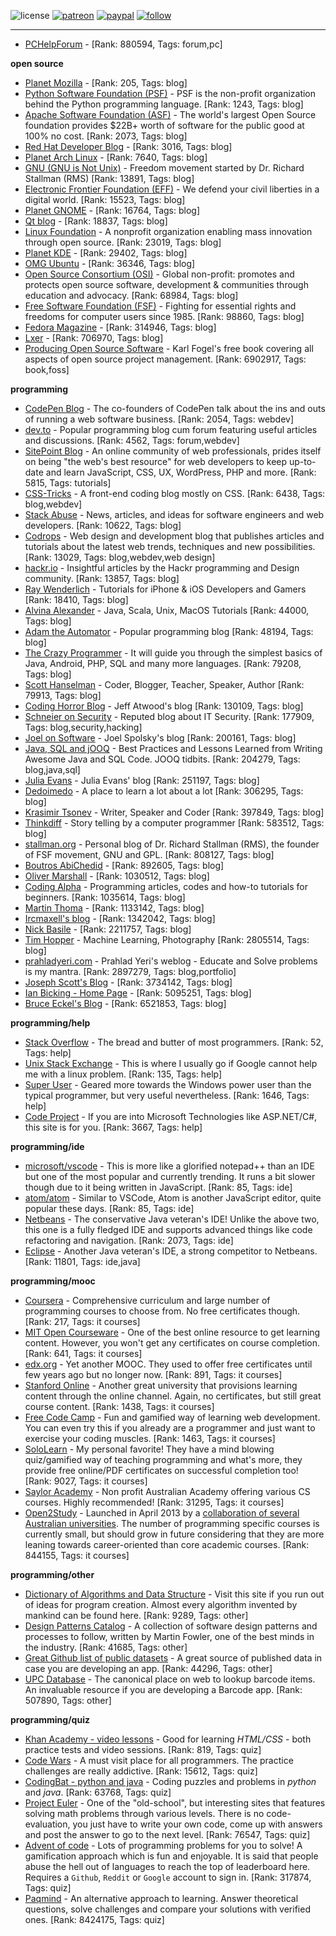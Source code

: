![license](https://img.shields.io/github/license/prahladyeri/siterank-stats.svg)
[![patreon](https://img.shields.io/badge/Patreon-brown.svg?logo=patreon)](https://www.patreon.com/prahladyeri)
[![paypal](https://img.shields.io/badge/PayPal-blue.svg?logo=paypal)](https://www.paypal.com/cgi-bin/webscr?cmd=_s-xclick&hosted_button_id=JM8FUXNFUK6EU)
[![follow](https://img.shields.io/twitter/follow/prahladyeri.svg?style=social)](https://twitter.com/prahladyeri)

---
- [PCHelpForum](https://pchelpforum.net) -  [Rank: 880594, Tags: forum,pc]

**open source**

- [Planet Mozilla](http://planet.mozilla.org/) -  [Rank: 205, Tags: blog]
- [Python Software Foundation (PSF)](https://www.python.org/psf/) - PSF is the non-profit organization behind the Python programming language. [Rank: 1243, Tags: blog]
- [Apache Software Foundation (ASF)](https://www.apache.org/) - The world's largest Open Source foundation provides $22B+ worth of software for the public good at 100% no cost. [Rank: 2073, Tags: blog]
- [Red Hat Developer Blog](https://developerblog.redhat.com/) -  [Rank: 3016, Tags: blog]
- [Planet Arch Linux](https://planet.archlinux.org/) -  [Rank: 7640, Tags: blog]
- [GNU (GNU is Not Unix)](https://www.gnu.org) - Freedom movement started by Dr. Richard Stallman (RMS) [Rank: 13891, Tags: blog]
- [Electronic Frontier Foundation (EFF)](https://www.eff.org/) - We defend your civil liberties in a digital world. [Rank: 15523, Tags: blog]
- [Planet GNOME](https://planet.gnome.org/) -  [Rank: 16764, Tags: blog]
- [Qt blog](http://blog.qt.io/) -  [Rank: 18837, Tags: blog]
- [Linux Foundation](https://www.linuxfoundation.org/) - A nonprofit organization enabling mass innovation through open source. [Rank: 23019, Tags: blog]
- [Planet KDE](https://planet.kde.org/) -  [Rank: 29402, Tags: blog]
- [OMG Ubuntu](https://www.omgubuntu.co.uk/) -  [Rank: 36346, Tags: blog]
- [Open Source Consortium (OSI)](https://opensource.org) - Global non-profit: promotes and protects open source software, development & communities through education and advocacy. [Rank: 68984, Tags: blog]
- [Free Software Foundation (FSF)](https://www.fsf.org/) - Fighting for essential rights and freedoms for computer users since 1985. [Rank: 98860, Tags: blog]
- [Fedora Magazine](https://fedoramagazine.org/) -  [Rank: 314946, Tags: blog]
- [Lxer](http://lxer.com/) -  [Rank: 706970, Tags: blog]
- [Producing Open Source Software](https://producingoss.com/) - Karl Fogel's free book covering all aspects of open source project management. [Rank: 6902917, Tags: book,foss]

**programming**

- [CodePen Blog](https://blog.codepen.io/) - The co-founders of CodePen talk about the ins and outs of running a web software business. [Rank: 2054, Tags: webdev]
- [dev.to](https://dev.to/) - Popular programming blog cum forum featuring useful articles and discussions. [Rank: 4562, Tags: forum,webdev]
- [SitePoint Blog](https://www.sitepoint.com/blog/) - An online community of web professionals, prides itself on being "the web's best resource" for web developers to keep up-to-date and learn JavaScript, CSS, UX, WordPress, PHP and more. [Rank: 5815, Tags: tutorials]
- [CSS-Tricks](https://css-tricks.com/) - A front-end coding blog mostly on CSS. [Rank: 6438, Tags: blog,webdev]
- [Stack Abuse](https://stackabuse.com/) - News, articles, and ideas for software engineers and web developers. [Rank: 10622, Tags: blog]
- [Codrops](https://tympanus.net/codrops/) - Web design and development blog that publishes articles and tutorials about the latest web trends, techniques and new possibilities. [Rank: 13029, Tags: blog,webdev,web design]
- [hackr.io](https://hackr.io/blog) - Insightful articles by the Hackr programming and Design community. [Rank: 13857, Tags: blog]
- [Ray Wenderlich](https://www.raywenderlich.com/) - Tutorials for iPhone & iOS Developers and Gamers [Rank: 18410, Tags: blog]
- [Alvina Alexander](https://alvinalexander.com/) - Java, Scala, Unix, MacOS Tutorials [Rank: 44000, Tags: blog]
- [Adam the Automator](https://adamtheautomator.com/) - Popular programming blog [Rank: 48194, Tags: blog]
- [The Crazy Programmer](https://www.thecrazyprogrammer.com/) - It will guide you through the simplest basics of Java, Android, PHP, SQL and many more languages. [Rank: 79208, Tags: blog]
- [Scott Hanselman](https://www.hanselman.com/) - Coder, Blogger, Teacher, Speaker, Author [Rank: 79913, Tags: blog]
- [Coding Horror Blog](https://blog.codinghorror.com/) - Jeff Atwood's blog [Rank: 130109, Tags: blog]
- [Schneier on Security](https://www.schneier.com/) - Reputed blog about IT Security. [Rank: 177909, Tags: blog,security,hacking]
- [Joel on Software](https://www.joelonsoftware.com/) - Joel Spolsky's blog [Rank: 200161, Tags: blog]
- [Java, SQL and jOOQ](https://blog.jooq.org/) - Best Practices and Lessons Learned from Writing Awesome Java and SQL Code. JOOQ tidbits. [Rank: 204279, Tags: blog,java,sql]
- [Julia Evans](https://jvns.ca/) - Julia Evans' blog [Rank: 251197, Tags: blog]
- [Dedoimedo](https://www.dedoimedo.com/) - A place to learn a lot about a lot [Rank: 306295, Tags: blog]
- [Krasimir Tsonev](https://krasimirtsonev.com/) - Writer, Speaker and Coder [Rank: 397849, Tags: blog]
- [Thinkdiff](https://thinkdiff.net/) - Story telling by a computer programmer [Rank: 583512, Tags: blog]
- [stallman.org](https://stallman.org) - Personal blog of Dr. Richard Stallman (RMS), the founder of FSF movement, GNU and GPL. [Rank: 808127, Tags: blog]
- [Boutros AbiChedid](https://bacsoftwareconsulting.com/blog/index.php/about/) -  [Rank: 892605, Tags: blog]
- [Oliver Marshall](https://olivermarshall.net/) -  [Rank: 1030512, Tags: blog]
- [Coding Alpha](https://www.codingalpha.com/) - Programming articles, codes and how-to tutorials for beginners. [Rank: 1035614, Tags: blog]
- [Martin Thoma](https://martin-thoma.com/) -  [Rank: 1133142, Tags: blog]
- [Ircmaxell's blog](https://blog.ircmaxell.com/) -  [Rank: 1342042, Tags: blog]
- [Nick Basile](https://nick-basile.com/) -  [Rank: 2211757, Tags: blog]
- [Tim Hopper](https://tdhopper.com/) - Machine Learning, Photography [Rank: 2805514, Tags: blog]
- [prahladyeri.com](https://prahladyeri.com) - Prahlad Yeri's weblog - Educate and Solve problems is my mantra. [Rank: 2897279, Tags: blog,portfolio]
- [Joseph Scott's Blog](https://blog.josephscott.org/) -  [Rank: 3734142, Tags: blog]
- [Ian Bicking - Home Page](https://www.ianbicking.org/) -  [Rank: 5095251, Tags: blog]
- [Bruce Eckel's Blog](https://www.bruceeckel.com/) -  [Rank: 6521853, Tags: blog]

**programming/help**

- [Stack Overflow](https://stackoverflow.com) - The bread and butter of most programmers. [Rank: 52, Tags: help]
- [Unix Stack Exchange](https://unix.stackexchange.com) - This is where I usually go if Google cannot help me with a linux problem. [Rank: 135, Tags: help]
- [Super User](https://superuser.com) - Geared more towards the Windows power user than the typical programmer, but very useful nevertheless. [Rank: 1646, Tags: help]
- [Code Project](https://www.codeproject.com) - If you are into Microsoft Technologies like ASP.NET/C#, this site is for you. [Rank: 3667, Tags: help]

**programming/ide**

- [microsoft/vscode](https://github.com/microsoft/vscode) - This is more like a glorified notepad++ than an IDE but one of the most popular and currently trending. It runs a bit slower though due to it being written in JavaScript. [Rank: 85, Tags: ide]
- [atom/atom](https://github.com/atom/atom) - Similar to VSCode, Atom is another JavaScript editor, quite popular these days. [Rank: 85, Tags: ide]
- [Netbeans](https://netbeans.apache.org/) - The conservative Java veteran's IDE! Unlike the above two, this one is a fully fledged IDE and supports advanced things like code refactoring and navigation. [Rank: 2073, Tags: ide]
- [Eclipse](https://eclipse.org) - Another Java veteran's IDE, a strong competitor to Netbeans. [Rank: 11801, Tags: ide,java]

**programming/mooc**

- [Coursera](https://www.coursera.org/) - Comprehensive curriculum and large number of programming courses to choose from. No free certificates though. [Rank: 217, Tags: it courses]
- [MIT Open Courseware](https://ocw.mit.edu) - One of the best online resource to get learning content. However, you won't get any certificates on course completion. [Rank: 641, Tags: it courses]
- [edx.org](https://courses.edx.org/) - Yet another MOOC. They used to offer free certificates until few years ago but no longer now. [Rank: 891, Tags: it courses]
- [Stanford Online](http://online.stanford.edu/) - Another great university that provisions learning content through the online channel. Again, no certificates, but still great course content. [Rank: 1438, Tags: it courses]
- [Free Code Camp](https://www.freecodecamp.org/) - Fun and gamified way of learning web development. You can even try this if you already are a programmer and just want to exercise your coding muscles. [Rank: 1463, Tags: it courses]
- [SoloLearn](https://www.sololearn.com) - My personal favorite! They have a mind blowing quiz/gamified way of teaching programming and what's more, they provide free online/PDF certificates on successful completion too! [Rank: 9027, Tags: it courses]
- [Saylor Academy](https://learn.saylor.org) - Non profit Australian Academy offering various CS courses. Highly recommended! [Rank: 31295, Tags: it courses]
- [Open2Study](https://www.open2study.com) - Launched in April 2013 by a [collaboration of several Australian universities](http://www.thegoodmooc.com/2013/06/a-review-of-open2study.html). The number of programming specific courses is currently small, but should grow in future considering that they are more leaning towards career-oriented than core academic courses. [Rank: 844155, Tags: it courses]

**programming/other**

- [Dictionary of Algorithms and Data Structure](http://xlinux.nist.gov/dads/) - Visit this site if you run out of ideas for program creation. Almost every algorithm invented by mankind can be found here. [Rank: 9289, Tags: other]
- [Design Patterns Catalog](http://martinfowler.com/eaaCatalog/) - A collection of software design patterns and processes to follow, written by Martin Fowler, one of the best minds in the industry. [Rank: 41685, Tags: other]
- [Great Github list of public datasets](http://www.datasciencecentral.com/profiles/blogs/great-github-list-of-public-data-sets) - A great source of published data in case you are developing an app. [Rank: 44296, Tags: other]
- [UPC Database](https://www.upcdatabase.com/itemform.asp) - The canonical place on web to lookup barcode items. An invaluable resource if you are developing a Barcode app. [Rank: 507890, Tags: other]

**programming/quiz**

- [Khan Academy - video lessons](https://www.khanacademy.org/) - Good for learning *HTML/CSS* - both practice tests and video sessions. [Rank: 819, Tags: quiz]
- [Code Wars](https://www.codewars.com/) - A must visit place for all programmers. The practice challenges are really addictive. [Rank: 15612, Tags: quiz]
- [CodingBat - python and java](https://codingbat.com/) - Coding puzzles and problems in *python* and *java*. [Rank: 63768, Tags: quiz]
- [Project Euler](https://projecteuler.net/) - One of the "old-school", but interesting sites that features solving math problems through various levels. There is no code-evaluation, you just have to write your own code, come up with answers and post the answer to go to the next level. [Rank: 76547, Tags: quiz]
- [Advent of code](https://adventofcode.com/) - Lots of programming problems for you to solve! A gamification approach which is fun and enjoyable. It is said that people abuse the hell out of languages to reach the top of leaderboard here. Requires a `Github`, `Reddit` or `Google` account to sign in. [Rank: 317874, Tags: quiz]
- [Paqmind](https://paqmind.com/) - An alternative approach to learning. Answer theoretical questions, solve challenges and compare your solutions with verified ones. [Rank: 8424175, Tags: quiz]

